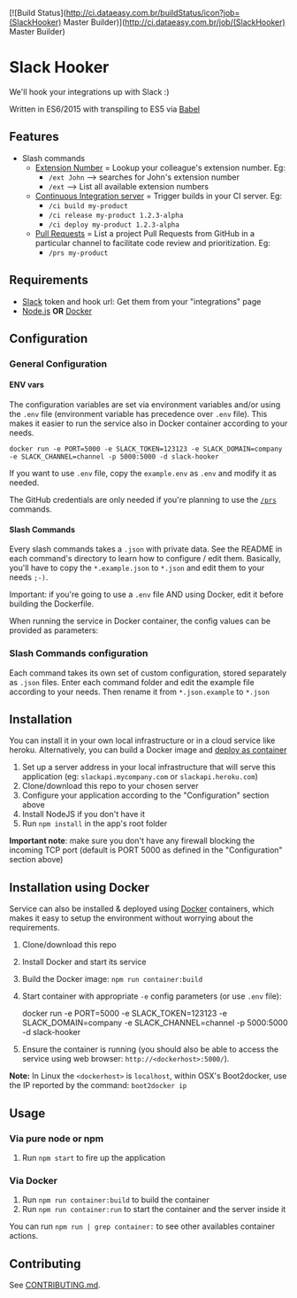 [![Build Status](http://ci.dataeasy.com.br/buildStatus/icon?job=(SlackHooker) Master Builder)](http://ci.dataeasy.com.br/job/(SlackHooker) Master Builder)

Slack Hooker
============

We'll hook your integrations up with Slack :)

Written in ES6/2015 with transpiling to ES5 via [Babel](http://babeljs.io)

## Features

* Slash commands
  * [Extension Number](./lib/slashCommands/ext/) = Lookup your colleague's extension number. Eg:
    * `/ext John` --> searches for John's extension number
    * `/ext` --> List all available extension numbers
  * [Continuous Integration server](./lib/slashCommands/ci/) = Trigger builds in your CI server. Eg:
    * `/ci build my-product`
    * `/ci release my-product 1.2.3-alpha`
    * `/ci deploy my-product 1.2.3-alpha`
  * [Pull Requests](./lib/slashCommands/prs/) = List a project Pull Requests from GitHub in a particular channel to facilitate code review and prioritization. Eg:
    * `/prs my-product`

## Requirements

  * [Slack](https://slack.com/) token and hook url: Get them from your "integrations" page
  * [Node.js](http://nodejs.org/) **OR** [Docker](https://www.docker.com/)

## Configuration

### General Configuration

#### ENV vars

The configuration variables are set via environment variables and/or using the `.env` file (environment variable has precedence over `.env` file).
This makes it easier to run the service also in Docker container according to your needs.

```
docker run -e PORT=5000 -e SLACK_TOKEN=123123 -e SLACK_DOMAIN=company -e SLACK_CHANNEL=channel -p 5000:5000 -d slack-hooker
```

If you want to use `.env` file, copy the `example.env` as `.env` and modify it as needed.

The GitHub credentials are only needed if you're planning to use the [`/prs`](./lib/slashCommands/prs/) commands.

#### Slash Commands

Every slash commands takes a `.json` with private data. See the README in each command's directory to learn how to configure / edit them. Basically, you'll have to copy the `*.example.json` to `*.json` and edit them to your needs `;-)`.

Important: if you're going to use a `.env` file AND using Docker, edit it before building the Dockerfile.

When running the service in Docker container, the config values can be provided as parameters:

### Slash Commands configuration

Each command takes its own set of custom configuration, stored separately as `.json` files.
Enter each command folder and edit the example file according to your needs. Then rename it from `*.json.example` to `*.json`

## Installation

You can install it in your own local infrastructure or in a cloud service like heroku.
Alternatively, you can build a Docker image and [deploy as container](#installation-using-docker)

  1. Set up a server address in your local infrastructure that will serve this application (eg: `slackapi.mycompany.com` or `slackapi.heroku.com`)
  2. Clone/download this repo to your chosen server
  3. Configure your application according to the "Configuration" section above
  4. Install NodeJS if you don't have it
  5. Run `npm install` in the app's root folder

  **Important note**: make sure you don't have any firewall blocking the incoming TCP port (default is PORT 5000 as defined in the "Configuration" section above)

## Installation using Docker

Service can also be installed & deployed using [Docker](https://www.docker.com/) containers,
which makes it easy to setup the environment without worrying about the requirements.

  1. Clone/download this repo
  2. Install Docker and start its service
  3. Build the Docker image: `npm run container:build`
  4. Start container with appropriate `-e` config parameters (or use `.env` file):

     docker run -e PORT=5000 -e SLACK_TOKEN=123123 -e SLACK_DOMAIN=company -e SLACK_CHANNEL=channel -p 5000:5000 -d slack-hooker

  5. Ensure the container is running (you should also be able to access the service using web browser: `http://<dockerhost>:5000/`).

**Note:** In Linux the `<dockerhost>` is `localhost`, within OSX's Boot2docker, use the IP reported by the command: `boot2docker ip`

## Usage

### Via pure node or npm

  1. Run `npm start` to fire up the application

### Via Docker

  1. Run `npm run container:build` to build the container
  2. Run `npm run container:run` to start the container and the server inside it

You can run `npm run | grep container:` to see other availables container actions.

## Contributing

See [CONTRIBUTING.md](./CONTRIBUTING.md).
